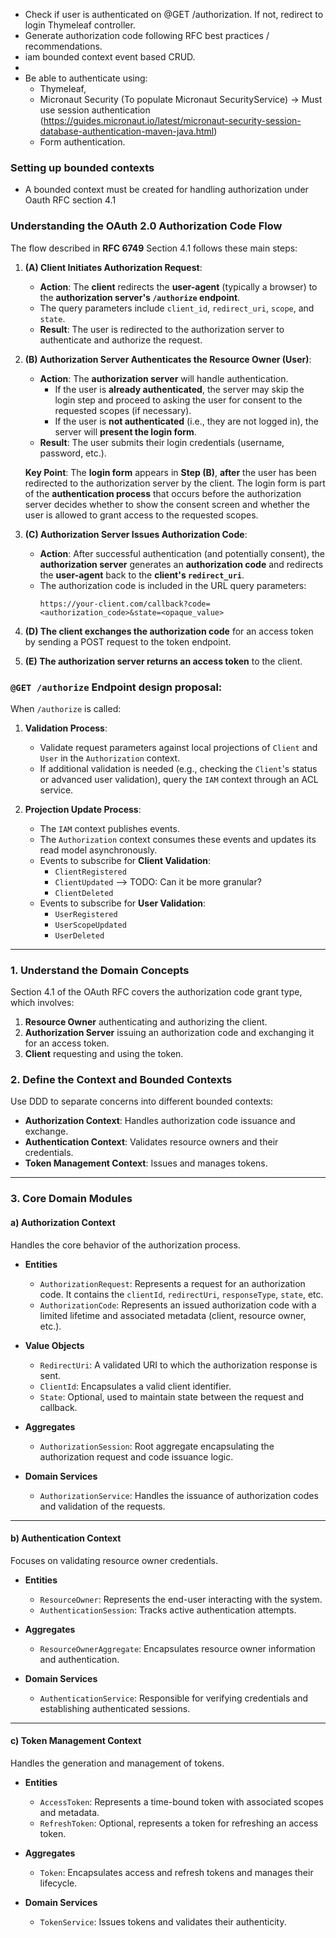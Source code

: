 
- Check if user is authenticated on @GET /authorization. If not, redirect to login Thymeleaf controller.
- Generate authorization code following RFC best practices / recommendations.
- iam bounded context event based CRUD.
- 
- Be able to authenticate using:
  - Thymeleaf, 
  - Micronaut Security (To populate Micronaut SecurityService) -> Must use session authentication (https://guides.micronaut.io/latest/micronaut-security-session-database-authentication-maven-java.html)
  - Form authentication.


### Setting up bounded contexts
- A bounded context must be created for handling authorization under Oauth RFC section 4.1

    
### Understanding the OAuth 2.0 Authorization Code Flow

The flow described in **RFC 6749** Section 4.1 follows these main steps:

1. **(A) Client Initiates Authorization Request**:
    - **Action**: The **client** redirects the **user-agent** (typically a browser) to the **authorization server's `/authorize` endpoint**.
    - The query parameters include `client_id`, `redirect_uri`, `scope`, and `state`.
    - **Result**: The user is redirected to the authorization server to authenticate and authorize the request.

2. **(B) Authorization Server Authenticates the Resource Owner (User)**:
    - **Action**: The **authorization server** will handle authentication.
        - If the user is **already authenticated**, the server may skip the login step and proceed to asking the user for consent to the requested scopes (if necessary).
        - If the user is **not authenticated** (i.e., they are not logged in), the server will **present the login form**.
    - **Result**: The user submits their login credentials (username, password, etc.).

   **Key Point**: The **login form** appears in **Step (B)**, **after** the user has been redirected to the authorization server by the client. The login form is part of the **authentication process** that occurs before the authorization server decides whether to show the consent screen and whether the user is allowed to grant access to the requested scopes.

3. **(C) Authorization Server Issues Authorization Code**:
    - **Action**: After successful authentication (and potentially consent), the **authorization server** generates an **authorization code** and redirects the **user-agent** back to the **client's `redirect_uri`**.
    - The authorization code is included in the URL query parameters:
      ```
      https://your-client.com/callback?code=<authorization_code>&state=<opaque_value>
      ```

4. **(D) The client exchanges the authorization code** for an access token by sending a POST request to the token endpoint.

5. **(E) The authorization server returns an access token** to the client.



### `@GET /authorize` Endpoint design proposal:
When `/authorize` is called:
1. **Validation Process**:
    - Validate request parameters against local projections of `Client` and `User` in the `Authorization` context.
    - If additional validation is needed (e.g., checking the `Client`'s status or advanced user validation), query the `IAM` context through an ACL service.

2. **Projection Update Process**:
    - The `IAM` context publishes events.
    - The `Authorization` context consumes these events and updates its read model asynchronously.
    - Events to subscribe for **Client Validation**:
        - `ClientRegistered`
        - `ClientUpdated` --> TODO: Can it be more granular?
        - `ClientDeleted`
    - Events to subscribe for **User Validation**:
      - `UserRegistered`
      - `UserScopeUpdated`
      - `UserDeleted`

---

### 1. **Understand the Domain Concepts**
Section 4.1 of the OAuth RFC covers the authorization code grant type, which involves:
1. **Resource Owner** authenticating and authorizing the client.
2. **Authorization Server** issuing an authorization code and exchanging it for an access token.
3. **Client** requesting and using the token.

### 2. **Define the Context and Bounded Contexts**
Use DDD to separate concerns into different bounded contexts:
- **Authorization Context**: Handles authorization code issuance and exchange.
- **Authentication Context**: Validates resource owners and their credentials.
- **Token Management Context**: Issues and manages tokens.

---

### 3. **Core Domain Modules**

#### a) **Authorization Context**
Handles the core behavior of the authorization process.
- **Entities**
    - `AuthorizationRequest`: Represents a request for an authorization code. It contains the `clientId`, `redirectUri`, `responseType`, `state`, etc.
    - `AuthorizationCode`: Represents an issued authorization code with a limited lifetime and associated metadata (client, resource owner, etc.).

- **Value Objects**
    - `RedirectUri`: A validated URI to which the authorization response is sent.
    - `ClientId`: Encapsulates a valid client identifier.
    - `State`: Optional, used to maintain state between the request and callback.

- **Aggregates**
    - `AuthorizationSession`: Root aggregate encapsulating the authorization request and code issuance logic.

- **Domain Services**
    - `AuthorizationService`: Handles the issuance of authorization codes and validation of the requests.

---

#### b) **Authentication Context**
Focuses on validating resource owner credentials.
- **Entities**
    - `ResourceOwner`: Represents the end-user interacting with the system.
    - `AuthenticationSession`: Tracks active authentication attempts.

- **Aggregates**
    - `ResourceOwnerAggregate`: Encapsulates resource owner information and authentication.

- **Domain Services**
    - `AuthenticationService`: Responsible for verifying credentials and establishing authenticated sessions.

---

#### c) **Token Management Context**
Handles the generation and management of tokens.
- **Entities**
    - `AccessToken`: Represents a time-bound token with associated scopes and metadata.
    - `RefreshToken`: Optional, represents a token for refreshing an access token.

- **Aggregates**
    - `Token`: Encapsulates access and refresh tokens and manages their lifecycle.

- **Domain Services**
    - `TokenService`: Issues tokens and validates their authenticity.
